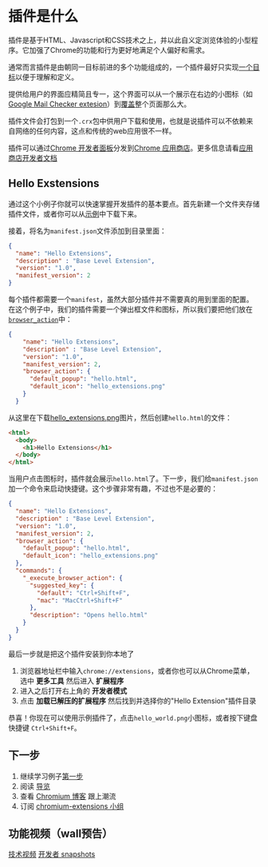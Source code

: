 # 插件是什么

插件是基于HTML、Javascript和CSS技术之上，并以此自义定浏览体验的小型程序。它加强了Chrome的功能和行为更好地满足个人偏好和需求。

通常而言插件是由朝同一目标前进的多个功能组成的，一个插件最好只实现[一个目标]()以便于理解和定义。

提供给用户的界面应精简且专一，这个界面可以从一个展示在右边的小图标（如 [Google Mail Checker extesion]()）到[覆盖]()整个页面那么大。

插件文件会打包到一个`.crx`包中供用户下载和使用，也就是说插件可以不依赖来自网络的任何内容，这点和传统的web应用很不一样。

插件可以通过[Chrome 开发者面板]()分发到[Chrome 应用商店]()。更多信息请看[应用商店开发者文档]()

## Hello Exstensions

通过这个小例子你就可以快速掌握开发插件的基本要点。首先新建一个文件夹存储插件文件，或者你可以从[示例]()中下载下来。

接着，将名为`manifest.json`文件添加到目录里面：

```json
{
  "name": "Hello Extensions",
  "description" : "Base Level Extension",
  "version": "1.0",
  "manifest_version": 2
}
```

每个插件都需要一个`manifest`，虽然大部分插件并不需要真的用到里面的配置。在这个例子中，我们的插件需要一个弹出框文件和图标，所以我们要把他们放在[`browser_action`]()中：

```json {6,7,8,9}
{
    "name": "Hello Extensions",
    "description" : "Base Level Extension",
    "version": "1.0",
    "manifest_version": 2,
    "browser_action": {
      "default_popup": "hello.html",
      "default_icon": "hello_extensions.png"
    }
  }
```

从这里在下载[hello_extensions.png]()图片，然后创建`hello.html`的文件：

```html
<html>
  <body>
    <h1>Hello Extensions</h1>
  </body>
</html>
```

当用户点击图标时，插件就会展示`hello.html`了。下一步，我们给`manifest.json`加一个命令来启动快捷键。这个步骤非常有趣，不过也不是必要的：

```json {10,11,12,13,14,15,16,17,18}
{
  "name": "Hello Extensions",
  "description" : "Base Level Extension",
  "version": "1.0",
  "manifest_version": 2,
  "browser_action": {
    "default_popup": "hello.html",
    "default_icon": "hello_extensions.png"
  },
  "commands": {
    "_execute_browser_action": {
      "suggested_key": {
        "default": "Ctrl+Shift+F",
        "mac": "MacCtrl+Shift+F"
      },
      "description": "Opens hello.html"
    }
  }
}
```

最后一步就是把这个插件安装到你本地了

1. 浏览器地址栏中输入`chrome://extensions`，或者你也可以从Chrome菜单，选中 **更多工具** 然后进入 **扩展程序**
2. 进入之后打开右上角的 **开发者模式**
3. 点击 **加载已解压的扩展程序** 然后找到并选择你的"Hello Extension"插件目录

恭喜！你现在可以使用示例插件了，点击`hello_world.png`小图标，或者按下键盘快捷键 `Ctrl+Shift+F`。

## 下一步

1. 继续学习例子[第一步]()
2. 阅读 [导览]()
3. 查看 [Chromium 博客]() 跟上潮流
4. 订阅 [chromium-extensions 小组]()

## 功能视频（wall预告）

[技术视频]()
[开发者 snapshots]()
